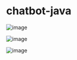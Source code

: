 # chatbot-java

![image](https://user-images.githubusercontent.com/94275810/228427727-f8063fcb-1313-48fc-aeaf-2e625ebdbd51.png)

![image](https://user-images.githubusercontent.com/94275810/228428030-a945f486-3ece-4349-a9ab-2ad96be9380f.png)


![image](https://user-images.githubusercontent.com/94275810/228427794-81731e41-9c3d-4ab2-b5cb-5f80c208082b.png)
